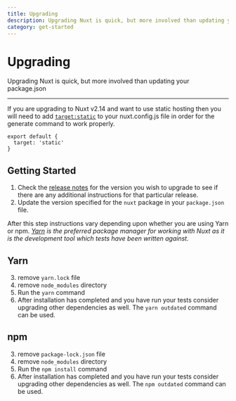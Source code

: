 ```yaml
---
title: Upgrading
description: Upgrading Nuxt is quick, but more involved than updating your package.json
category: get-started
---
```

# Upgrading

Upgrading Nuxt is quick, but more involved than updating your package.json

---

If you are upgrading to Nuxt v2.14 and want to use static hosting then you will need to add [`target:static`](/docs/features/deployment-targets#static-hosting) to your nuxt.config.js file in order for the generate command to work properly.

```js{}[nuxt.config.js]
export default {
  target: 'static'
}
```

## Getting Started

1. Check the [release notes](/releases) for the version you wish to upgrade to see if there are any additional instructions for that particular release.
2. Update the version specified for the `nuxt` package in your `package.json` file.

After this step instructions vary depending upon whether you are using Yarn or npm. _[Yarn](https://yarnpkg.com/en/docs/usage) is the preferred package manager for working with Nuxt as it is the development tool which tests have been written against._

## Yarn

3. remove `yarn.lock` file
4. remove `node_modules` directory
5. Run the `yarn` command
6. After installation has completed and you have run your tests consider upgrading other dependencies as well. The `yarn outdated` command can be used.

## npm

3. remove `package-lock.json` file
4. remove `node_modules` directory
5. Run the `npm install` command
6. After installation has completed and you have run your tests consider upgrading other dependencies as well. The `npm outdated` command can be used.
